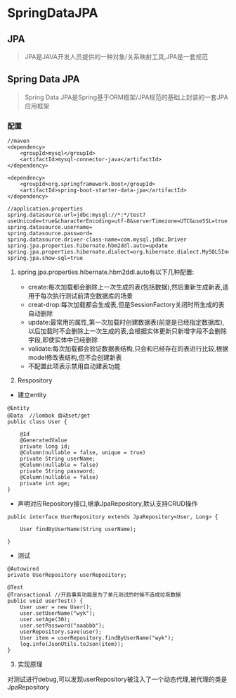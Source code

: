 # SpringDataJPA

## JPA

>JPA是JAVA开发人员提供的一种对象/关系映射工具,JPA是一套规范

## Spring Data JPA

>Spring Data JPA是Spring基于ORM框架/JPA规范的基础上封装的一套JPA应用框架

### 配置
```
//maven
<dependency>
    <groupId>mysql</groupId>
    <artifactId>mysql-connector-java</artifactId>
</dependency>
            
<dependency>
    <groupId>org.springframework.boot</groupId>
    <artifactId>spring-boot-starter-data-jpa</artifactId>
</dependency>

//application.properties
spring.datasource.url=jdbc:mysql://*:*/test?useUnicode=true&characterEncoding=utf-8&serverTimezone=UTC&useSSL=true
spring.datasource.username=
spring.datasource.password=
spring.datasource.driver-class-name=com.mysql.jdbc.Driver
spring.jpa.properties.hibernate.hbm2ddl.auto=update
spring.jpa.properties.hibernate.dialect=org.hibernate.dialect.MySQL5InnoDBDialect
spring.jpa.show-sql=true

```
1. spring.jpa.properties.hibernate.hbm2ddl.auto有以下几种配置:
   
   - create:每次加载都会删除上一次生成的表(包括数据),然后重新生成新表,适用于每次执行测试前清空数据库的场景
   - creat-drop:每次加载都会生成表,但是SessionFactory关闭时所生成的表自动删除
   - update:最常用的属性,第一次加载时创建数据表(前提是已经指定数据库),以后加载时不会删除上一次生成的表,会根据实体更新只新增字段不会删除字段,即使实体中已经删除
   - validate:每次加载都会验证数据表结构,只会和已经存在的表进行比较,根据model修改表结构,但不会创建新表
   - 不配置此项表示禁用自动建表功能

2. Respository

- 建立entity
```
@Entity
@Data  //lombok 自动set/get
public class User {

    @Id
    @GeneratedValue
    private long id;
    @Column(nullable = false, unique = true)
    private String userName;
    @Column(nullable = false)
    private String password;
    @Column(nullable = false)
    private int age;
}
```
- 声明对应Repository接口,继承JpaRepository,默认支持CRUD操作
```
public interface UserRepository extends JpaRepository<User, Long> {

    User findByUserName(String userName);

}
```

- 测试
```
@Autowired
private UserRepository userRepository;

@Test
@Transactional //开启事务功能是为了单元测试的时候不造成垃圾数据
public void userTest() {
    User user = new User();
    user.setUserName("wyk");
    user.setAge(30);
    user.setPassword("aaabbb");
    userRepository.save(user);
    User item = userRepository.findByUserName("wyk");
    log.info(JsonUtils.toJson(item));
}
```
3. 实现原理

对测试进行debug,可以发现userRepository被注入了一个动态代理,被代理的类是JpaRepository

